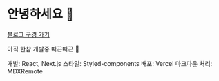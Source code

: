 # 안녕하세요 👋

[블로그 구경 가기](https://nexthome-amber.vercel.app/)

아직 한참 개발중 따끈따끈 🥨

개발: React, Next.js
스타일: Styled-components
배포: Vercel
마크다운 처리: MDXRemote
